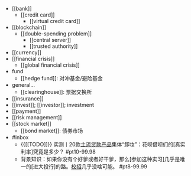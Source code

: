 - [[bank]]
    - [[credit card]]
        - [[virtual credit card]]
- [[blockchain]]
    - [[double-spending problem]]
        - [[central server]]
        - [[trusted authority]]
- [[currency]]
- [[financial crisis]]
    - [[global financial crisis]]
- fund
    - [[hedge fund]]: 对冲基金/避险基金
- general...
    - [[clearinghouse]]: 票据交换所
- [[insurance]]
- [[invest]]; [[investor]]; investment
- [[payment]]
- [[risk management]]
- [[stock market]]
    - [[bond market]]: 债券市场 
- #inbox
    - {{[[TODO]]}} 实测丨20款[主流贷款产品](https://bbs.saraba1st.com/2b/thread-2002555-2-1.html)集体“卸妆”：花呗借呗们的[真实利率]究竟是多少？ #pt10-99.98
    - 背景知识：如果你没有个好爹或者好干爹，那么[参加这种实习]几乎是唯一的[进大投行]的路。[校招](https://bbs.saraba1st.com/2b/forum.php?mod=viewthread&tid=1998811&extra=page%3D1%26filter%3Dtypeid%26typeid%3D139&page=3)几乎没啥可能。 #pt8-99.99
